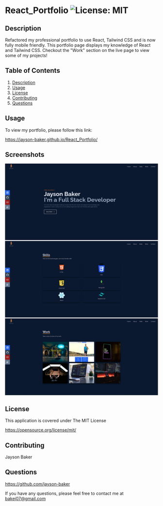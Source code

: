 # React_Portfolio ![License: MIT](https://img.shields.io/badge/License-MIT-yellow.svg)

## Description

Refactored my professional portfolio to use React, Tailwind CSS and is now fully mobile friendly. This portfolio page displays my knowledge of React and Tailwind CSS. Checkout the "Work" section on the live page to view some of my projects!

## Table of Contents

1. [Description](#description)
2. [Usage](#usage)
3. [License](#license)
4. [Contributing](#contributing)
5. [Questions](#questions)

## Usage

To view my portfolio, please follow this link:

https://jayson-baker.github.io/React_Portfolio/

## Screenshots

![Home](/screenshots/homescreen.png)
![Skills](/screenshots/skillsscreen.png)
![Work](/screenshots/workscreen.png)

## License

This application is covered under The MIT License

https://opensource.org/license/mit/

## Contributing

Jayson Baker

## Questions

https://github.com/jayson-baker

If you have any questions, please feel free to contact me at bakej07@gmail.com
